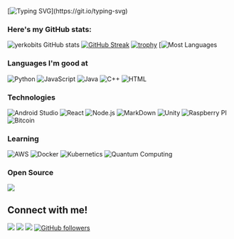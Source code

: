 [![Typing SVG](https://readme-typing-svg.herokuapp.com?font=VT323&color=0D597F&size=30&lines=Hello+World!;I'm+a+learning+developer...;fan+of+AI+and+Blockchain+and+Web3;...looking+to+contribute.)](https://git.io/typing-svg)


### Here's my GitHub stats:

![yerkobits GitHub stats](https://github-readme-stats.vercel.app/api?username=yerkobits&show_icons=true&theme=radical) 
[![GitHub Streak](https://github-readme-streak-stats.herokuapp.com/?user=yerkobits&theme=radical)](https://git.io/streak-stats) 
[![trophy](https://github-profile-trophy.vercel.app/?username=yerkobits&theme=onedark)](https://github.com/ryo-ma/github-profile-trophy)
[![Most Languages](https://github-readme-stats.anuraghazra1.vercel.app/api/top-langs/?username=yerkobits&theme=dark&hide_border=true&no-bg=true&no-frame=true&langs_count=10)


### Languages I'm good at
<!-- [https://img.shields.io/badge/Java](https://dev.to/envoy_/150-badges-for-github-pnk) -->

![Python](https://img.shields.io/badge/Python-14354C?style=for-the-badge&logo=python&logoColor=white)
![JavaScript](https://img.shields.io/badge/JavaScript-323330?style=for-the-badge&logo=javascript&logoColor=F7DF1E)
![Java](https://img.shields.io/badge/Java-ED8B00?style=for-the-badge&logo=openjdk&logoColor=white)
![C++](https://img.shields.io/badge/C%2B%2B-00599C?style=for-the-badge&logo=c%2B%2B&logoColor=white)
![HTML](https://img.shields.io/badge/HTML-239120?style=for-the-badge&logo=html5&logoColor=white)


### Technologies  <!-- https://dev.to/envoy_/150-badges-for-github-pnk#blockchain  -->

![Android Studio](https://img.shields.io/badge/Android_Studio-3DDC84?style=for-the-badge&logo=android-studio&logoColor=white)
![React](https://img.shields.io/badge/React-20232A?style=for-the-badge&logo=react&logoColor=61DAFB)
![Node.js](https://img.shields.io/badge/Node.js-43853D?style=for-the-badge&logo=node.js&logoColor=white)
![MarkDown](https://img.shields.io/badge/Markdown-000000?style=for-the-badge&logo=markdown&logoColor=white)
![Unity](https://img.shields.io/badge/Unity-100000?style=for-the-badge&logo=unity&logoColor=white)
![Raspberry PI](https://img.shields.io/badge/Raspberry%20Pi-A22846?style=for-the-badge&logo=Raspberry%20Pi&logoColor=white)
![Bitcoin](https://img.shields.io/badge/Bitcoin-ED8B00?style=for-the-badge&logo=bitcoin&logoColor=white)

### Learning 

![AWS](https://img.shields.io/badge/Amazon_AWS-232F3E?style=for-the-badge&logo=amazon-aws&logoColor=white)
![Docker](https://img.shields.io/badge/Docker-2496ED.svg?style=for-the-badge&logo=Docker&logoColor=white)
![Kubernetics](https://img.shields.io/badge/Kubernetes-326CE5.svg?style=for-the-badge&logo=Kubernetes&logoColor=white)
![Quantum Computing](https://img.shields.io/badge/Atom-66595C?style=for-the-badge&logo=Atom&logoColor=white)

<!--
### Competitive Programming Profiles (Judge me by my Prime) -->
<!--https://home.aveek.io/GitHub-Profile-Badges/ -->
<!--
<a href="https://leetcode.com/yerkobits/">![](https://img.shields.io/badge/LeetCode-FFA116.svg?style=for-the-badge&logo=LeetCode&logoColor=white) </a>
<a href="https://codeforces.com/profile/yerkobits">![](https://img.shields.io/badge/Codeforces-1F8ACB.svg?style=for-the-badge&logo=Codeforces&logoColor=white) </a> 
<a href="https://www.codechef.com/users/yerkobits">![](https://img.shields.io/badge/CodeChef-5B4638.svg?style=for-the-badge&logo=CodeChef&logoColor=white)</a>
<a href="https://www.hackerrank.com/yerkobits?hr_r=1">![](https://img.shields.io/badge/HackerRank-00EA64.svg?style=for-the-badge&logo=HackerRank&logoColor=white)</a>
<a href="https://www.hackerearth.com/@yerkobits">![](https://img.shields.io/badge/HackerEarth-2C3454.svg?style=for-the-badge&logo=HackerEarth&logoColor=white)</a>
<br>
[Atcoder](https://atcoder.jp/users/walleeva)
<br>
[Toph](https://toph.co/u/mcqueen)
<br>
[LightOJ](https://lightoj.com/user/zubairahmedr)
<br> -->

### Open Source 

<a href="https://github.com/ProsusCorp/prosusmoney">
  <!-- Change the `github-readme-stats.anuraghazra1.vercel.app` to `github-readme-stats.vercel.app`  -->
  <img align="center" src="https://github-readme-stats.vercel.app/api/pin/?username=ProsusCorp&repo=ProsusMoney&theme=onedark" />
</a>  


<h2>Connect with me!</h2>
 
[<img src="https://img.shields.io/badge/linkedin-%230077B5.svg?&style=for-the-badge&logo=linkedin&logoColor=white" />](https://www.linkedin.com/in/yerkobits) [<img src = "https://img.shields.io/badge/Telegram-2CA5E0?style=for-the-badge&logo=telegram&logoColor=white">](https://t.me/yerkobits)  [<img src = "https://img.shields.io/badge/facebook-%2320A1F1.svg?&style=for-the-badge&logo=facebook&logoColor=white">](https://www.facebook.com/groups/prosusmoney) [![GitHub followers](https://img.shields.io/github/followers/yerkobits.svg?style=social&label=Followers)](https://github.com/yerkobits?tab=followers)
<br> <br>
<!-- <b>Contador de visitas: </b> <img src="https://profile-counter.glitch.me/yerkobits/count.svg"> -->



<!--
**yerkobits/yerkobits** is a ✨ _special_ ✨ repository because its `README.md` (this file) appears on your GitHub profile.

Here are some ideas to get you started:

- 🔭 I’m currently working on ...
- 🌱 I’m currently learning ...
- 👯 I’m looking to collaborate on ...
- 🤔 I’m looking for help with ...
- 💬 Ask me about ...
- 📫 How to reach me: ...
- 😄 Pronouns: ...
- ⚡ Fun fact: ...
-->
